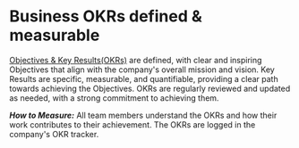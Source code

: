 # Business OKRs defined & measurable

[Objectives & Key Results(OKRs)](https://www.productboard.com/blog/defining-objectives-and-key-results-for-your-product-team/)
are defined, with clear and inspiring Objectives that align with the company's overall
mission and vision. Key Results are specific, measurable, and quantifiable, providing a
clear path towards achieving the Objectives. OKRs are regularly reviewed and updated as
needed, with a strong commitment to achieving them.

___How to Measure:___ All team members understand the OKRs and how their work contributes to
  their achievement. The OKRs are logged in the company's OKR tracker.
